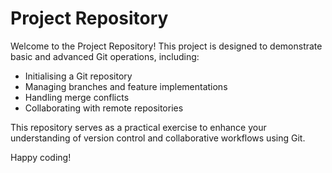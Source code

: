 # Project Repository

Welcome to the Project Repository! This project is designed to demonstrate basic and advanced Git operations, including:

- Initialising a Git repository
- Managing branches and feature implementations
- Handling merge conflicts
- Collaborating with remote repositories

This repository serves as a practical exercise to enhance your understanding of version control and collaborative workflows using Git.

Happy coding!
